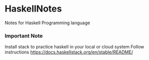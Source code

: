 # HaskellNotes
Notes for Haskell Programming language

### Important Note
Install stack to practice haskell in your local or cloud system
Follow instructions
https://docs.haskellstack.org/en/stable/README/

